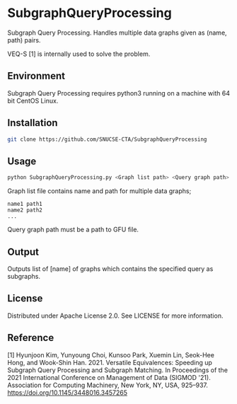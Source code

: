 # SubgraphQueryProcessing
Subgraph Query Processing. Handles multiple data graphs given as (name, path) pairs. 

VEQ-S [1] is internally used to solve the problem. 

## Environment
Subgraph Query Processing requires python3 running on a machine with 64 bit CentOS Linux.

## Installation
```sh
git clone https://github.com/SNUCSE-CTA/SubgraphQueryProcessing
```

## Usage
```sh
python SubgraphQueryProcessing.py <Graph list path> <Query graph path>
```

Graph list file contains name and path for multiple data graphs;
```text
name1 path1
name2 path2
...
```

Query graph path must be a path to GFU file. 

## Output
Outputs list of [name] of graphs which contains the specified query as subgraphs.

## License
Distributed under Apache License 2.0. See LICENSE for more information.

## Reference
[1] Hyunjoon Kim, Yunyoung Choi, Kunsoo Park, Xuemin Lin, Seok-Hee Hong, and Wook-Shin Han. 2021. Versatile Equivalences: Speeding up Subgraph Query Processing and Subgraph Matching. In Proceedings of the 2021 International Conference on Management of Data (SIGMOD '21). Association for Computing Machinery, New York, NY, USA, 925–937. https://doi.org/10.1145/3448016.3457265
